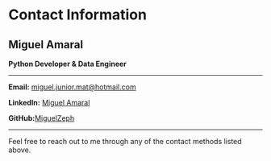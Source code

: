 
# Contact Information

<!-- <div style="text-align: center;">
    <img src="../about/img/profile.png" class="circle" width="100" height="100">
</div> -->

## Miguel Amaral

**Python Developer & Data Engineer**

---

**Email:** [miguel.junior.mat@hotmail.com](mailto:miguel.junior.mat@hotmail.com)

**LinkedIn:** [Miguel Amaral](https://www.linkedin.com/in/miguel-amaral-56a11610a/)

**GitHub:**[MiguelZeph](https://github.com/miguelzeph)

---

Feel free to reach out to me through any of the contact methods listed above.
